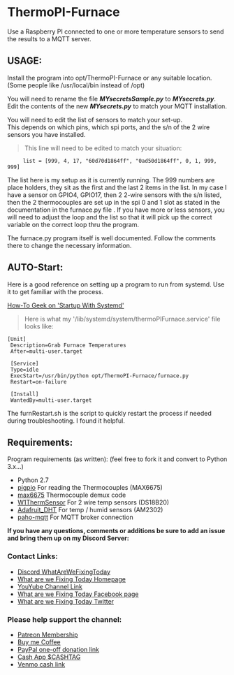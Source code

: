 # ThermoPI-Furnace
Use a Raspberry PI connected to one or more temperature sensors to send the results to a MQTT server.
## USAGE:
Install the program into opt/ThermoPI-Furnace or any suitable location. (Some people like /usr/local/bin instead of /opt)

You will need to rename the file ***MYsecretsSample.py*** to ***MYsecrets.py***.
Edit the contents of the new ***MYsecrets.py*** to match your MQTT installation.

You will need to edit the list of sensors to match your set-up.  
This depends on which pins, which spi ports, and the s/n of the 2 wire sensors you have installed.  
> This line will need to be edited to match your situation: 
 ``` 
      list = [999, 4, 17, "60d70d1864ff", "0ad50d1864ff", 0, 1, 999, 999]
 ```

The list here is my setup as it is currently running.  The 999 numbers are place holders, they sit as the first and the last 2 items in the list.  In my case I have a sensor on GPIO4, GPIO17, then 2 2-wire sensors with the s/n listed, then the 2 thermocouples are set up in the spi 0 and 1 slot as stated in the documentation in the furnace.py file .
If you have more or less sensors, you will need to adjust the loop and the list so that it will pick up the correct variable on the correct loop thru the program.

The furnace.py program itself is well documented.
Follow the comments there to change the necessary information.
## AUTO-Start:
Here is a good reference on setting up a program to run from systemd. Use it to get familiar with the process.   

[How-To Geek on 'Startup With Systemd'](https://www.howtogeek.com/687970/how-to-run-a-linux-program-at-startup-with-systemd/)

> Here is what my '/lib/systemd/system/thermoPIFurnace.service' file looks like: 
```
[Unit]
 Description=Grab Furnace Temperatures
 After=multi-user.target

 [Service]
 Type=idle
 ExecStart=/usr/bin/python opt/ThermoPI-Furnace/furnace.py
 Restart=on-failure

 [Install]
 WantedBy=multi-user.target
```

The furnRestart.sh is the script to quickly restart the process if needed during troubleshooting.  I found it helpful.
## Requirements:
Program requirements (as written):  (feel free to fork it and convert to Python 3.x...)
+ Python 2.7 
+ [pigpio](http://abyz.co.uk/rpi/pigpio/python.html) For reading the Thermocouples (MAX6675)
+ [max6675](https://github.com/tdack/MAX6675) Thermocouple demux code
+ [W1ThermSensor](https://github.com/timofurrer/w1thermsensor) For 2 wire temp sensors (DS18B20)
+ [Adafruit_DHT](https://github.com/adafruit/Adafruit_Python_DHT) For temp / humid sensors (AM2302)
+ [paho-mqtt](https://pypi.org/project/paho-mqtt/) For MQTT broker connection

**If you have any questions, comments or additions be sure to add an issue and bring them up on my Discord Server:** 

### Contact Links:
* [Discord WhatAreWeFixingToday](https://discord.gg/Uhmhu3B)
* [What are we Fixing Today Homepage](https://www.WhatAreWeFixing.Today/)
* [YouYube Channel Link](https://bit.ly/WhatAreWeFixingTodaysYT)
* [What are we Fixing Today Facebook page](https://bit.ly/WhatAreWeFixingTodayFB)
* [What are we Fixing Today Twitter](https://bit.ly/WhatAreWeFixingTodayTW)

### Please help support the channel:
* [Patreon Membership](https://www.patreon.com/WhatAreWeFixingToday)
* [Buy me Coffee](https://www.buymeacoffee.com/SirGoodenough)
* [PayPal one-off donation link](https://www.paypal.me/SirGoodenough)
* [Cash App \$CASHTAG](https://cash.me/$SirGoodenough)
* [Venmo cash link](https://venmo.com/SirGoodenough)
